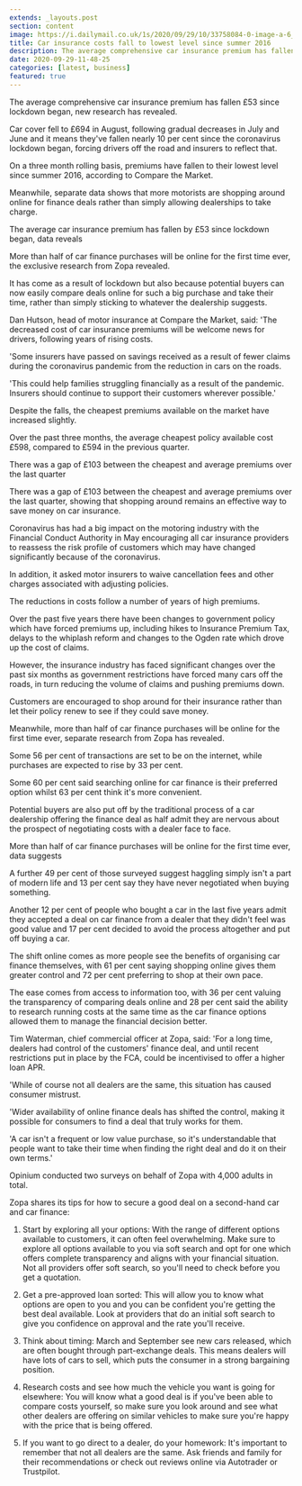 ```yaml
---
extends: _layouts.post
section: content
image: https://i.dailymail.co.uk/1s/2020/09/29/10/33758084-0-image-a-6_1601373441895.jpg 
title: Car insurance costs fall to lowest level since summer 2016 
description: The average comprehensive car insurance premium has fallen £53 since lockdown began, new research has revealed. 
date: 2020-09-29-11-48-25 
categories: [latest, business] 
featured: true 
--- 
```

The average comprehensive car insurance premium has fallen £53 since lockdown began, new research has revealed.

Car cover fell to £694 in August, following gradual decreases in July and June and it means they've fallen nearly 10 per cent since the coronavirus lockdown began, forcing drivers off the road and insurers to reflect that.

On a three month rolling basis, premiums have fallen to their lowest level since summer 2016, according to Compare the Market. 

Meanwhile, separate data shows that more motorists are shopping around online for finance deals rather than simply allowing dealerships to take charge. 

The average car insurance premium has fallen by £53 since lockdown began, data reveals

More than half of car finance purchases will be online for the first time ever, the exclusive research from Zopa revealed.

It has come as a result of lockdown but also because potential buyers can now easily compare deals online for such a big purchase and take their time, rather than simply sticking to whatever the dealership suggests.

Dan Hutson, head of motor insurance at Compare the Market, said: 'The decreased cost of car insurance premiums will be welcome news for drivers, following years of rising costs.

'Some insurers have passed on savings received as a result of fewer claims during the coronavirus pandemic from the reduction in cars on the roads. 

'This could help families struggling financially as a result of the pandemic. Insurers should continue to support their customers wherever possible.'

Despite the falls, the cheapest premiums available on the market have increased slightly. 

Over the past three months, the average cheapest policy available cost £598, compared to £594 in the previous quarter.

There was a gap of £103 between the cheapest and average premiums over the last quarter

There was a gap of £103 between the cheapest and average premiums over the last quarter, showing that shopping around remains an effective way to save money on car insurance.

Coronavirus has had a big impact on the motoring industry with the Financial Conduct Authority in May encouraging all car insurance providers to reassess the risk profile of customers which may have changed significantly because of the coronavirus.

In addition, it asked motor insurers to waive cancellation fees and other charges associated with adjusting policies.

The reductions in costs follow a number of years of high premiums. 

Over the past five years there have been changes to government policy which have forced premiums up, including hikes to Insurance Premium Tax, delays to the whiplash reform and changes to the Ogden rate which drove up the cost of claims.

However, the insurance industry has faced significant changes over the past six months as government restrictions have forced many cars off the roads, in turn reducing the volume of claims and pushing premiums down. 

Customers are encouraged to shop around for their insurance rather than let their policy renew to see if they could save money.

Meanwhile, more than half of car finance purchases will be online for the first time ever, separate research from Zopa has revealed.

Some 56 per cent of transactions are set to be on the internet, while purchases are expected to rise by 33 per cent. 

Some 60 per cent said searching online for car finance is their preferred option whilst 63 per cent think it's more convenient.

Potential buyers are also put off by the traditional process of a car dealership offering the finance deal as half admit they are nervous about the prospect of negotiating costs with a dealer face to face.

More than half of car finance purchases will be online for the first time ever, data suggests 

A further 49 per cent of those surveyed suggest haggling simply isn't a part of modern life and 13 per cent say they have never negotiated when buying something.

Another 12 per cent of people who bought a car in the last five years admit they accepted a deal on car finance from a dealer that they didn't feel was good value and 17 per cent decided to avoid the process altogether and put off buying a car.

The shift online comes as more people see the benefits of organising car finance themselves, with 61 per cent saying shopping online gives them greater control and 72 per cent preferring to shop at their own pace.

The ease comes from access to information too, with 36 per cent valuing the transparency of comparing deals online and 28 per cent said the ability to research running costs at the same time as the car finance options allowed them to manage the financial decision better.

Tim Waterman, chief commercial officer at Zopa, said: 'For a long time, dealers had control of the customers' finance deal, and until recent restrictions put in place by the FCA, could be incentivised to offer a higher loan APR.

'While of course not all dealers are the same, this situation has caused consumer mistrust. 

'Wider availability of online finance deals has shifted the control, making it possible for consumers to find a deal that truly works for them.

'A car isn't a frequent or low value purchase, so it's understandable that people want to take their time when finding the right deal and do it on their own terms.'

Opinium conducted two surveys on behalf of Zopa with 4,000 adults in total.

Zopa shares its tips for how to secure a good deal on a second-hand car and car finance:

1. Start by exploring all your options: With the range of different options available to customers, it can often feel overwhelming. Make sure to explore all options available to you via soft search and opt for one which offers complete transparency and aligns with your financial situation. Not all providers offer soft search, so you'll need to check before you get a quotation.

2. Get a pre-approved loan sorted: This will allow you to know what options are open to you and you can be confident you're getting the best deal available. Look at providers that do an initial soft search to give you confidence on approval and the rate you'll receive.

3. Think about timing: March and September see new cars released, which are often bought through part-exchange deals. This means dealers will have lots of cars to sell, which puts the consumer in a strong bargaining position.

4. Research costs and see how much the vehicle you want is going for elsewhere: You will know what a good deal is if you've been able to compare costs yourself, so make sure you look around and see what other dealers are offering on similar vehicles to make sure you're happy with the price that is being offered.

5. If you want to go direct to a dealer, do your homework: It's important to remember that not all dealers are the same. Ask friends and family for their recommendations or check out reviews online via Autotrader or Trustpilot.

